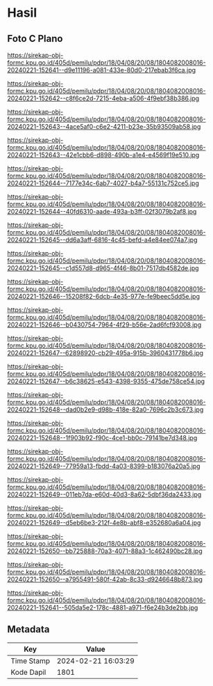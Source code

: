 # Hasil

## Foto C Plano

https://sirekap-obj-formc.kpu.go.id/405d/pemilu/pdpr/18/04/08/20/08/1804082008016-20240221-152641--d9e11196-a081-433e-80d0-217ebab3f6ca.jpg

https://sirekap-obj-formc.kpu.go.id/405d/pemilu/pdpr/18/04/08/20/08/1804082008016-20240221-152642--c8f6ce2d-7215-4eba-a506-4f9ebf38b386.jpg

https://sirekap-obj-formc.kpu.go.id/405d/pemilu/pdpr/18/04/08/20/08/1804082008016-20240221-152643--4ace5af0-c6e2-4211-b23e-35b93509ab58.jpg

https://sirekap-obj-formc.kpu.go.id/405d/pemilu/pdpr/18/04/08/20/08/1804082008016-20240221-152643--42e1cbb6-d898-490b-a1e4-e4569f19e510.jpg

https://sirekap-obj-formc.kpu.go.id/405d/pemilu/pdpr/18/04/08/20/08/1804082008016-20240221-152644--7177e34c-6ab7-4027-b4a7-55131c752ce5.jpg

https://sirekap-obj-formc.kpu.go.id/405d/pemilu/pdpr/18/04/08/20/08/1804082008016-20240221-152644--40fd6310-aade-493a-b3ff-02f3079b2af8.jpg

https://sirekap-obj-formc.kpu.go.id/405d/pemilu/pdpr/18/04/08/20/08/1804082008016-20240221-152645--dd6a3aff-6816-4c45-befd-a4e84ee074a7.jpg

https://sirekap-obj-formc.kpu.go.id/405d/pemilu/pdpr/18/04/08/20/08/1804082008016-20240221-152645--c1d557d8-d965-4f46-8b01-7517db4582de.jpg

https://sirekap-obj-formc.kpu.go.id/405d/pemilu/pdpr/18/04/08/20/08/1804082008016-20240221-152646--15208f82-6dcb-4e35-977e-fe9beec5dd5e.jpg

https://sirekap-obj-formc.kpu.go.id/405d/pemilu/pdpr/18/04/08/20/08/1804082008016-20240221-152646--b0430754-7964-4f29-b56e-2ad6fcf93008.jpg

https://sirekap-obj-formc.kpu.go.id/405d/pemilu/pdpr/18/04/08/20/08/1804082008016-20240221-152647--62898920-cb29-495a-915b-3960431778b6.jpg

https://sirekap-obj-formc.kpu.go.id/405d/pemilu/pdpr/18/04/08/20/08/1804082008016-20240221-152647--b6c38625-e543-4398-9355-475de758ce54.jpg

https://sirekap-obj-formc.kpu.go.id/405d/pemilu/pdpr/18/04/08/20/08/1804082008016-20240221-152648--dad0b2e9-d98b-418e-82a0-7696c2b3c673.jpg

https://sirekap-obj-formc.kpu.go.id/405d/pemilu/pdpr/18/04/08/20/08/1804082008016-20240221-152648--1f903b92-f90c-4ce1-bb0c-79141be7d348.jpg

https://sirekap-obj-formc.kpu.go.id/405d/pemilu/pdpr/18/04/08/20/08/1804082008016-20240221-152649--77959a13-fbdd-4a03-8399-b183076a20a5.jpg

https://sirekap-obj-formc.kpu.go.id/405d/pemilu/pdpr/18/04/08/20/08/1804082008016-20240221-152649--011eb7da-e60d-40d3-8a62-5dbf36da2433.jpg

https://sirekap-obj-formc.kpu.go.id/405d/pemilu/pdpr/18/04/08/20/08/1804082008016-20240221-152649--d5eb6be3-212f-4e8b-abf8-e352680a6a04.jpg

https://sirekap-obj-formc.kpu.go.id/405d/pemilu/pdpr/18/04/08/20/08/1804082008016-20240221-152650--bb725888-70a3-4071-88a3-1c462490bc28.jpg

https://sirekap-obj-formc.kpu.go.id/405d/pemilu/pdpr/18/04/08/20/08/1804082008016-20240221-152650--a7955491-580f-42ab-8c33-d9246648b873.jpg

https://sirekap-obj-formc.kpu.go.id/405d/pemilu/pdpr/18/04/08/20/08/1804082008016-20240221-152641--505da5e2-178c-4881-a971-f6e24b3de2bb.jpg


## Metadata

| Key        | Value               |
| ---------- | ------------------- |
| Time Stamp | 2024-02-21 16:03:29 |
| Kode Dapil | 1801                |



